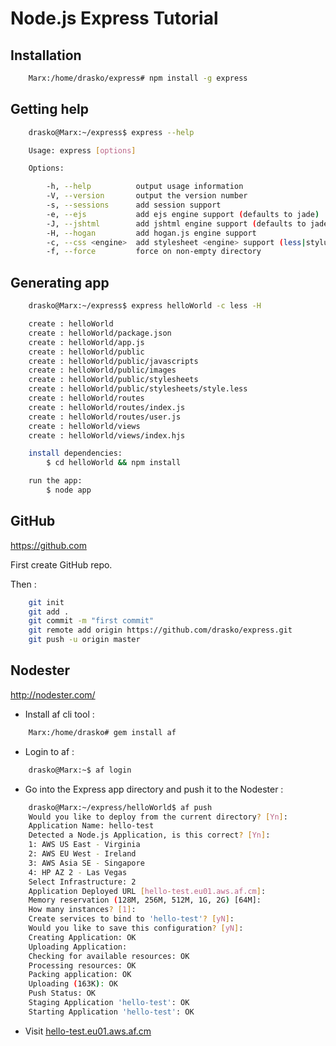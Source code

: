 # Node.js Express Tutorial

## Installation

```bash
    Marx:/home/drasko/express# npm install -g express
```

## Getting help

```bash
    drasko@Marx:~/express$ express --help

    Usage: express [options]

    Options:

        -h, --help          output usage information
        -V, --version       output the version number
        -s, --sessions      add session support
        -e, --ejs           add ejs engine support (defaults to jade)
        -J, --jshtml        add jshtml engine support (defaults to jade)
        -H, --hogan         add hogan.js engine support
        -c, --css <engine>  add stylesheet <engine> support (less|stylus) (defaults to plain css)
        -f, --force         force on non-empty directory
```

## Generating app

```bash
    drasko@Marx:~/express$ express helloWorld -c less -H

    create : helloWorld
    create : helloWorld/package.json
    create : helloWorld/app.js
    create : helloWorld/public
    create : helloWorld/public/javascripts
    create : helloWorld/public/images
    create : helloWorld/public/stylesheets
    create : helloWorld/public/stylesheets/style.less
    create : helloWorld/routes
    create : helloWorld/routes/index.js
    create : helloWorld/routes/user.js
    create : helloWorld/views
    create : helloWorld/views/index.hjs

    install dependencies:
        $ cd helloWorld && npm install

    run the app:
        $ node app

```


## GitHub

https://github.com

First create GitHub repo.

Then :

```bash
    git init
    git add .
    git commit -m "first commit"
    git remote add origin https://github.com/drasko/express.git
    git push -u origin master
```

## Nodester

http://nodester.com/

* Install af cli tool :

```bash
    Marx:/home/drasko# gem install af
```

* Login to af :

```bash
    drasko@Marx:~$ af login
```

* Go into the Express app directory and push it to the Nodester :

```bash
    drasko@Marx:~/express/helloWorld$ af push
    Would you like to deploy from the current directory? [Yn]: 
    Application Name: hello-test
    Detected a Node.js Application, is this correct? [Yn]: 
    1: AWS US East - Virginia
    2: AWS EU West - Ireland
    3: AWS Asia SE - Singapore
    4: HP AZ 2 - Las Vegas
    Select Infrastructure: 2
    Application Deployed URL [hello-test.eu01.aws.af.cm]:
    Memory reservation (128M, 256M, 512M, 1G, 2G) [64M]: 
    How many instances? [1]: 
    Create services to bind to 'hello-test'? [yN]: 
    Would you like to save this configuration? [yN]: 
    Creating Application: OK
    Uploading Application:
    Checking for available resources: OK
    Processing resources: OK
    Packing application: OK
    Uploading (163K): OK   
    Push Status: OK
    Staging Application 'hello-test': OK                                            
    Starting Application 'hello-test': OK                                           
```

* Visit [hello-test.eu01.aws.af.cm](hello-test.eu01.aws.af.cm)


    
